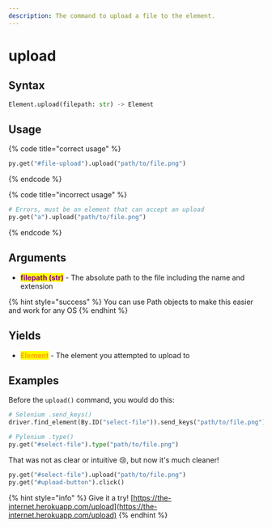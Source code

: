 ```yaml
---
description: The command to upload a file to the element.
---
```


# upload

## Syntax

```python
Element.upload(filepath: str) -> Element
```

## Usage

{% code title="correct usage" %}
```python
py.get("#file-upload").upload("path/to/file.png")
```
{% endcode %}

{% code title="incorrect usage" %}
```python
# Errors, must be an element that can accept an upload
py.get("a").upload("path/to/file.png")
```
{% endcode %}

## Arguments

* <mark style="color:purple;">**filepath (str)**</mark> - The absolute path to the file including the name and extension

{% hint style="success" %}
You can use Path objects to make this easier and work for any OS
{% endhint %}

## Yields

* <mark style="color:orange;">**Element**</mark> - The element you attempted to upload to

## Examples

Before the `upload()` command, you would do this:

```python
# Selenium .send_keys()
driver.find_element(By.ID("select-file")).send_keys("path/to/file.png")

# Pylenium .type()
py.get("#select-file").type("path/to/file.png")
```

That was not as clear or intuitive :cry:, but now it's much cleaner!

```python
py.get("#select-file").upload("path/to/file.png")
py.get("#upload-button").click()
```

{% hint style="info" %}
Give it a try! [https://the-internet.herokuapp.com/upload](https://the-internet.herokuapp.com/upload)
{% endhint %}
